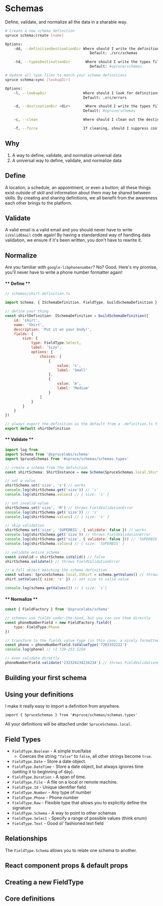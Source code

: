

# Schemas
Define, validate, and normalize all the data in a sharable way.
```bash
# Create a new schema definition
spruce schema:create [name]

Options: 
	-dd, --definitionDestinationDir	Where should I write the definition file?
									   Default: ./src/schemas

	-td, --typesDestinationDir		 Where should I write the types file?
									   Default: #spruce/schemas

# Update all type files to match your schema definitions
spruce schema:sync [lookupDir]

Options:
	-l, --lookupDir					Where should I look for definitions files (*.definition.ts)?
								   	Default: .src/errors

	-d, --destinationDir <dir>		 Where should I write the types files?
								   	Default: #spruce/schemas

	-c, --clean						Where should I clean out the destination dir?

	-f, --force						If cleaning, should I suppress confirmations and warnings

```
<!-- panels:start -->
<!-- div:left-panel -->
## Why

1. A way to define, validate, and normalize universal data
2. A universal way to define, validate, and normalize data


## Define
A location, a schedule, an appointment, or even a button; all these things exist outside of skill and information about them may be shared between skills. By creating and sharing definitions, we all benefit from the awareness each other brings to the platform.

## Validate

A valid email is a valid email and you should never have to write `isValidEmail` code again! By having a standardized way of handling data validation, we ensure if it's been written, you don't have to rewrite it.

## Normalize

Are you familiar with `google-libphonenumber`? No? Good. Here's my promise, you'll never have to write a phone number formatter again! 



<!-- div:right-panel -->
<!-- tabs:start -->

#### ** Define **

```js
// schemas/shirt.definition.ts

import Schema, { ISchemaDefinition, FieldType, buildSchemaDefinition } from '@sprucelabs/schema'

// define your thing
const shirtDefinition: ISchemaDefinition = buildSchemaDefinition({
    id: 'shirt',
    name: 'Shirt',
    description: 'Put it on your body!',
    fields: {
        size: {
            type: FieldType.Select,
            label: 'Size',
            options: {
                choices: [
                    {
                        value: 's',
                        label: 'Small'
                    },
                    {
                        value: 'm',
                        label: 'Medium'
                    }
                ]
            }
        }
    }
})

// always export the definition as the default from a .definition.ts file
export default shirtDefinition


```

#### ** Validate **

```js
import log from 
import Schema from '@sprucelabs/schema'
import SpruceSchemas from '#spruce/schemas/schemas.types'

// create a schema from the definition
const shirtSchema: ShirtInstance = new Schema(SpruceSchemas.local.Shirt.definition);

// set a value
shirtSchema.set('size', 's') // works
console.log(shirtSchema.get('size')) // 's'
console.log(shirtSchema.values) // { size: 's' }

// set invalid value
shirtSchema.set('size', 'M') // throws FieldValidationError
console.log(shirtSchema.get('size')) // 's'
console.log(shirtSchema.values) // { size: 's' }

// skip validation
shirtSchema.set('size', 'SUPERBIG', { validate: false }) // works
console.log(shirtSchema.get('size')) // throws FieldValidationError
console.log(shirtSchema.get('size', { validate: false })) // 'SUPERBIG'
console.log(shirtSchema.values) // { size: 'SUPERBIG' }

// validate entire schema
const isValid = shirtSchema.isValid() // false
shirtSchema.validate() // throws FieldValidationError

// a full object matching the schema definition
const values: SpruceSchemas.local.IShirt = schema.getValues() // throws FieldValidationError because size
shirt.setValues({ size: 's' }) // set size to valid value

console.log(schema.getValues()) // { size: 's'}


```
#### ** Normalize **

```js
const { FieldFactory } from '@sprucelabs/schema'

// schemas use fields under-the-hood, but you can use them directly
const phoneNumberField = new FieldFactory.field({
    type: FieldType.Phone
})

// transform to the fields value type (in this case, a nicely formatted string)
const phone = phoneNumberField.toValueType('7203332222')
console.log(phone) // +1 720-253-5250

// even validate directly
phoneNumberField.validate('232324234234234') // throws FieldValidationError

```
<!-- tabs:end -->
<!-- panels:end -->

## Building your first schema



## Using your definitions

I make it really easy to import a definition from anywhere.

`import { SpruceSchemas } from '#spruce/schemas/schemas.types'`

All your definitions will be attached under `SpruceSchemas.local`.


## Field Types

* `FieldType.Boolean` - A simple true/false
   *  Coerces the string `"false"` to `false`, all other strings become `true`.
*  `FieldType.Date` - Store a date object.
*  `FieldType.DateTime` - Store a date object, but always ignores time (setting it to beginning of day).
*  `FieldType.Duration` - A span of time.
*  `FieldType.File` - A file on a local or remote machine.
*  `FieldType.Id` - Unique identifier field.
*  `FieldType.Number` - Any type of number
*  `FieldType.Phone` - Phone number 
*  `FieldType.Raw` - Flexible type that allows you to explicitly define the signature
*  `FieldType.Schema` - A way to point to other schemas
*  `FieldType.Select` - Specify a range of possible values (think enum)
*  `FieldType.Text` - Good ol' fashioned text field

## Relationships

The `FieldType.Schema` allows you to relate one schema to another.

## React component props & default props

## Creating a new FieldType

## Core definitions
